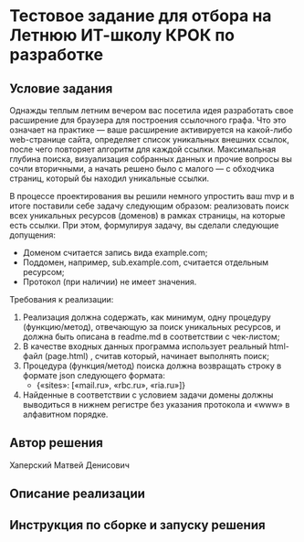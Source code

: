 # Тестовое задание для отбора на Летнюю ИТ-школу КРОК по разработке

## Условие задания
Однажды теплым летним вечером вас посетила идея разработать свое расширение для браузера для построения ссылочного графа. Что это означает на практике — ваше расширение активируется на какой-либо web-странице сайта, определяет список уникальных внешних ссылок, после чего повторяет алгоритм для каждой ссылки. Максимальная глубина поиска, визуализация собранных данных и прочие вопросы вы сочли вторичными, а начать решено было с малого — с обходчика страниц, который бы находил уникальные ссылки.

В процессе проектирования вы решили немного упростить ваш mvp и в итоге поставили себе задачу следующим образом: реализовать поиск всех уникальных ресурсов (доменов) в рамках страницы, на которые есть ссылки. При этом, формулируя задачу, вы сделали следующие допущения:
- Доменом считается запись вида example.com;
- Поддомен, например, sub.example.com,  считается отдельным ресурсом;
- Протокол (при наличии) не имеет значения.

Требования к реализации:
1. Реализация должна содержать, как минимум, одну процедуру (функцию/метод), отвечающую за поиск уникальных ресурсов, и должна быть описана в readme.md в соответствии с чек-листом;
2. В качестве входных данных программа использует реальный html-файл (page.html)	, считав который, начинает выполнять поиск;
3. Процедура (функция/метод) поиска должна возвращать строку в формате json следующего формата:
   - {«sites»: [«mail.ru», «rbc.ru», «ria.ru»]}
4. Найденные в соответствии с условием задачи домены должны выводиться в нижнем регистре без указания протокола и «www» в алфавитном порядке.

## Автор решения
Хаперский Матвей Денисович

## Описание реализации

## Инструкция по сборке и запуску решения
